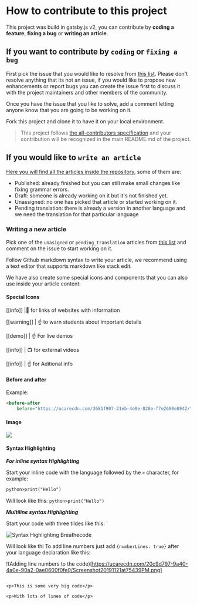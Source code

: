 # How to contribute to this project

This project was build in gatsby.js v2, you can contribute by **coding a feature**, **fixing a bug** or **writing an article**.

## If you want to contribute by `coding` or `fixing a bug`

First pick the issue that you would like to resolve from [this list](https://github.com/breatheco-de/content/issues?q=is%3Aopen+is%3Aissue+label%3A%22help+wanted%22). Please don't resolve anything that its not an issue, if you would like to propose new enhancements or report bugs you can create the issue first to discuss it with the project maintainers and other members of the community.

Once you have the issue that you like to solve, add a comment letting anyone know that you are going to be working on it.

Fork this project and clone it to have it on your local environment.

> This project follows [the all-contributors specification](https://github.com/kentcdodds/all-contributors) and your contribution will be recognized in the main README.md of the project.

## If you would like to `write an article`

[Here you will find all the articles inside the repository](https://github.com/breatheco-de/content/tree/docs/src/content), some of them are:
- Published: already finished but you can still make small changes like fixing grammar errors.
- Draft: someone is already working on it but it's not finished yet.
- Unassigned: no one has picked that article or started working on it.
- Pending translation: there is already a version in another language and we need the translation for that particular language

### Writing a new article

Pick one of the `unasigned` or `pending_translation` articles from [this list](https://github.com/breatheco-de/content/issues?q=is%3Aopen+is%3Aissue+label%3A%22help+wanted%22) and comment on the issue to start working on it.

Follow Github markdown syntax to write your article, we recommend using a text editor that supports markdown like stack edit.

We have also create some special icons and components that you can also use inside your article content:

#### Special Icons

[[info]]
|:link: for links of websites with information  


[[warning]]
| :point_up:
 to warn students about important details

[[demo]]
| :point_up: For live demos 

[[info]]
| :tv: for external videos

[[info]]
| :point_up: for Aditional info 

#### Before and after

Example:

```html
<before-after 
    before="https://ucarecdn.com/3681f907-21eb-4e0e-828e-f7e2690e8942/" after="https://ucarecdn.com/d6648701-2af4-4e2d-890c-17ed222bb66c/" />
```

#### Image

<img src="https://path/to/image.png">

#### Syntax Highlighting

***For inline syntax Highlighting***

Start your inline code with the language followed by the `>` character, for example:
```txt
python>print("Hello")
```
Will look like this: `python>print("Hello")`

***Multiline syntax Highlighting***

Start your code with three tildes like this: `

![Syntax Highlighting Breathecode](https://ucarecdn.com/8e196eb9-9aaa-41b1-a0f9-a62c1375ccfa/Screenshot20191121at73857PM.png)

Will look like thi
To add line numbers just add `{numberLines: true}` after your language declaration like this:

!(Adding line numbers to the code)[https://ucarecdn.com/20c9d797-9a40-4a0e-90a2-0ae0600f0fe0/Screenshot20191121at75439PM.png]


```html{numberLines: true}

<p>This is some very big code</p>

<p>With lots of lines of code</p>

```

